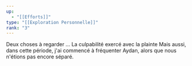 ```yaml
---
up:
  - "[[Efforts]]"
type: "[[Exploration Personnelle]]"
rank: "3"
---
```

Deux choses à regarder ... La culpabilité exercé avec la plainte
Mais aussi, dans cette période, j'ai commencé à fréquenter Aydan, alors que nous n'étions pas encore séparé.